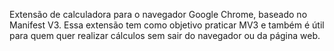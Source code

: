 Extensão de calculadora para o navegador Google Chrome, baseado no Manifest V3.
Essa extensão tem como objetivo praticar MV3 e também é útil para quem quer realizar cálculos sem sair do navegador ou da página web.
